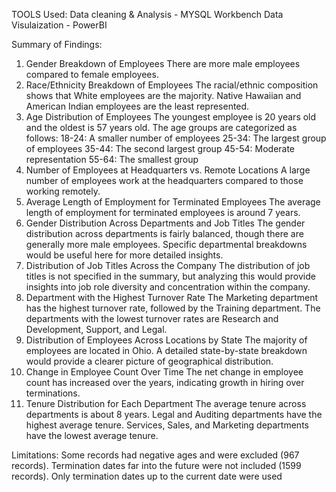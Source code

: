 TOOLS Used:
Data cleaning & Analysis - MYSQL Workbench
Data Visulaization - PowerBI

Summary of Findings:

1. Gender Breakdown of Employees
There are more male employees compared to female employees.
2. Race/Ethnicity Breakdown of Employees
The racial/ethnic composition shows that White employees are the majority.
Native Hawaiian and American Indian employees are the least represented.
3. Age Distribution of Employees
The youngest employee is 20 years old and the oldest is 57 years old.
The age groups are categorized as follows:
18-24: A smaller number of employees
25-34: The largest group of employees
35-44: The second largest group
45-54: Moderate representation
55-64: The smallest group
4. Number of Employees at Headquarters vs. Remote Locations
A large number of employees work at the headquarters compared to those working remotely.
5. Average Length of Employment for Terminated Employees
The average length of employment for terminated employees is around 7 years.
6. Gender Distribution Across Departments and Job Titles
 The gender distribution across departments is fairly balanced, though there are generally more male employees.
Specific departmental breakdowns would be useful here for more detailed insights.
7. Distribution of Job Titles Across the Company
The distribution of job titles is not specified in the summary, but analyzing this would provide insights into job role diversity and concentration within the company.
8. Department with the Highest Turnover Rate
The Marketing department has the highest turnover rate, followed by the Training department.
The departments with the lowest turnover rates are Research and Development, Support, and Legal.
9. Distribution of Employees Across Locations by State
The majority of employees are located in Ohio.
A detailed state-by-state breakdown would provide a clearer picture of geographical distribution.
10. Change in Employee Count Over Time
The net change in employee count has increased over the years, indicating growth in hiring over terminations.
11. Tenure Distribution for Each Department
The average tenure across departments is about 8 years.
Legal and Auditing departments have the highest average tenure.
Services, Sales, and Marketing departments have the lowest average tenure.


Limitations:
Some records had negative ages and were excluded (967 records).
Termination dates far into the future were not included (1599 records). Only termination dates up to the current date were used
